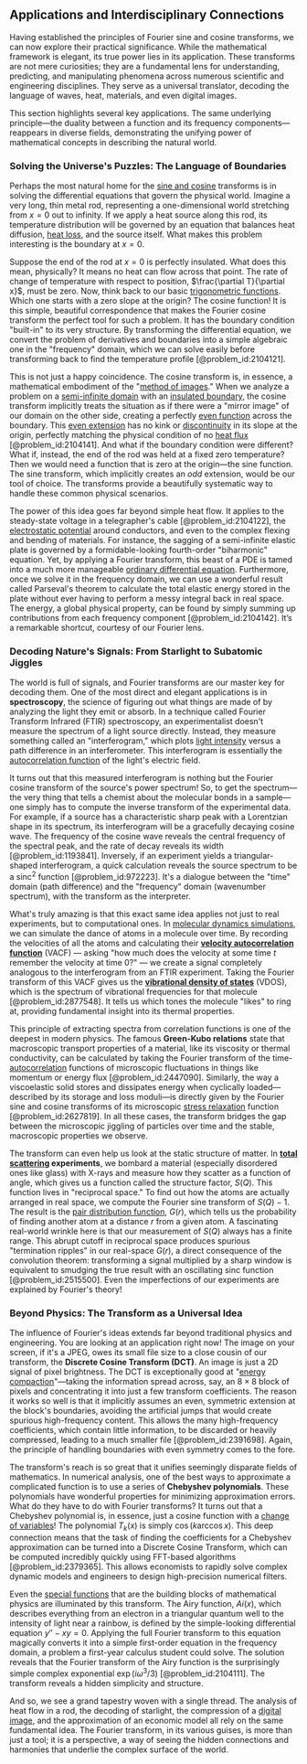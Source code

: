 ## Applications and Interdisciplinary Connections

Having established the principles of Fourier sine and cosine transforms, we can now explore their practical significance. While the mathematical framework is elegant, its true power lies in its application. These transforms are not mere curiosities; they are a fundamental lens for understanding, predicting, and manipulating phenomena across numerous scientific and engineering disciplines. They serve as a universal translator, decoding the language of waves, heat, materials, and even digital images.

This section highlights several key applications. The same underlying principle—the duality between a function and its frequency components—reappears in diverse fields, demonstrating the unifying power of mathematical concepts in describing the natural world.

### Solving the Universe's Puzzles: The Language of Boundaries

Perhaps the most natural home for the [sine and cosine](@article_id:174871) transforms is in solving the differential equations that govern the physical world. Imagine a very long, thin metal rod, representing a one-dimensional world stretching from $x=0$ out to infinity. If we apply a heat source along this rod, its temperature distribution will be governed by an equation that balances heat diffusion, [heat loss](@article_id:165320), and the source itself. What makes this problem interesting is the boundary at $x=0$.

Suppose the end of the rod at $x=0$ is perfectly insulated. What does this mean, physically? It means no heat can flow across that point. The rate of change of temperature with respect to position, $\frac{\partial T}{\partial x}$, must be zero. Now, think back to our basic [trigonometric functions](@article_id:178424). Which one starts with a zero slope at the origin? The cosine function! It is this simple, beautiful correspondence that makes the Fourier cosine transform the perfect tool for such a problem. It has the boundary condition "built-in" to its very structure. By transforming the differential equation, we convert the problem of derivatives and boundaries into a simple algebraic one in the "frequency" domain, which we can solve easily before transforming back to find the temperature profile [@problem_id:2104121].

This is not just a happy coincidence. The cosine transform is, in essence, a mathematical embodiment of the "[method of images](@article_id:135741)." When we analyze a problem on a [semi-infinite domain](@article_id:174822) with an [insulated boundary](@article_id:162230), the cosine transform implicitly treats the situation as if there were a "mirror image" of our domain on the other side, creating a perfectly [even function](@article_id:164308) across the boundary. This [even extension](@article_id:172268) has no kink or [discontinuity](@article_id:143614) in its slope at the origin, perfectly matching the physical condition of no [heat flux](@article_id:137977) [@problem_id:2104141]. And what if the boundary condition were different? What if, instead, the end of the rod was held at a fixed zero temperature? Then we would need a function that is zero at the origin—the sine function. The sine transform, which implicitly creates an *odd* extension, would be our tool of choice. The transforms provide a beautifully systematic way to handle these common physical scenarios.

The power of this idea goes far beyond simple heat flow. It applies to the steady-state voltage in a telegrapher's cable [@problem_id:2104122], the [electrostatic potential](@article_id:139819) around conductors, and even to the complex flexing and bending of materials. For instance, the sagging of a semi-infinite elastic plate is governed by a formidable-looking fourth-order "biharmonic" equation. Yet, by applying a Fourier transform, this beast of a PDE is tamed into a much more manageable [ordinary differential equation](@article_id:168127). Furthermore, once we solve it in the frequency domain, we can use a wonderful result called Parseval's theorem to calculate the total elastic energy stored in the plate without ever having to perform a messy integral back in real space. The energy, a global physical property, can be found by simply summing up contributions from each frequency component [@problem_id:2104142]. It’s a remarkable shortcut, courtesy of our Fourier lens.

### Decoding Nature's Signals: From Starlight to Subatomic Jiggles

The world is full of signals, and Fourier transforms are our master key for decoding them. One of the most direct and elegant applications is in **spectroscopy**, the science of figuring out what things are made of by analyzing the light they emit or absorb. In a technique called Fourier Transform Infrared (FTIR) spectroscopy, an experimentalist doesn't measure the spectrum of a light source directly. Instead, they measure something called an "interferogram," which plots [light intensity](@article_id:176600) versus a path difference in an interferometer. This interferogram is essentially the [autocorrelation function](@article_id:137833) of the light's electric field.

It turns out that this measured interferogram is nothing but the Fourier cosine transform of the source's power spectrum! So, to get the spectrum—the very thing that tells a chemist about the molecular bonds in a sample—one simply has to compute the inverse transform of the experimental data. For example, if a source has a characteristic sharp peak with a Lorentzian shape in its spectrum, its interferogram will be a gracefully decaying cosine wave. The frequency of the cosine wave reveals the central frequency of the spectral peak, and the rate of decay reveals its width [@problem_id:1193841]. Inversely, if an experiment yields a triangular-shaped interferogram, a quick calculation reveals the source spectrum to be a $\text{sinc}^2$ function [@problem_id:972223]. It's a dialogue between the "time" domain (path difference) and the "frequency" domain (wavenumber spectrum), with the transform as the interpreter.

What's truly amazing is that this exact same idea applies not just to real experiments, but to computational ones. In [molecular dynamics simulations](@article_id:160243), we can simulate the dance of atoms in a molecule over time. By recording the velocities of all the atoms and calculating their **[velocity autocorrelation function](@article_id:141927)** (VACF) — asking "how much does the velocity at some time $t$ remember the velocity at time $0$?" — we create a signal completely analogous to the interferogram from an FTIR experiment. Taking the Fourier transform of this VACF gives us the **[vibrational density of states](@article_id:142497)** (VDOS), which is the spectrum of vibrational frequencies for that molecule [@problem_id:2877548]. It tells us which tones the molecule "likes" to ring at, providing fundamental insight into its thermal properties.

This principle of extracting spectra from correlation functions is one of the deepest in modern physics. The famous **Green-Kubo relations** state that macroscopic transport properties of a material, like its viscosity or thermal conductivity, can be calculated by taking the Fourier transform of the time-[autocorrelation](@article_id:138497) functions of microscopic fluctuations in things like momentum or energy flux [@problem_id:2447090]. Similarly, the way a viscoelastic solid stores and dissipates energy when cyclically loaded—described by its storage and loss moduli—is directly given by the Fourier sine and cosine transforms of its microscopic [stress relaxation](@article_id:159411) function [@problem_id:2627819]. In all these cases, the transform bridges the gap between the microscopic jiggling of particles over time and the stable, macroscopic properties we observe.

The transform can even help us look at the static structure of matter. In **[total scattering](@article_id:158728) experiments**, we bombard a material (especially disordered ones like glass) with X-rays and measure how they scatter as a function of angle, which gives us a function called the structure factor, $S(Q)$. This function lives in "reciprocal space." To find out how the atoms are actually arranged in real space, we compute the Fourier sine transform of $S(Q)-1$. The result is the [pair distribution function](@article_id:144947), $G(r)$, which tells us the probability of finding another atom at a distance $r$ from a given atom. A fascinating real-world wrinkle here is that our measurement of $S(Q)$ always has a finite range. This abrupt cutoff in reciprocal space produces spurious "termination ripples" in our real-space $G(r)$, a direct consequence of the convolution theorem: transforming a signal multiplied by a sharp window is equivalent to smudging the true result with an oscillating $\text{sinc}$ function [@problem_id:2515500]. Even the imperfections of our experiments are explained by Fourier's theory!

### Beyond Physics: The Transform as a Universal Idea

The influence of Fourier's ideas extends far beyond traditional physics and engineering. You are looking at an application right now! The image on your screen, if it's a JPEG, owes its small file size to a close cousin of our transform, the **Discrete Cosine Transform (DCT)**. An image is just a 2D signal of pixel brightness. The DCT is exceptionally good at "[energy compaction](@article_id:203127)"—taking the information spread across, say, an $8 \times 8$ block of pixels and concentrating it into just a few transform coefficients. The reason it works so well is that it implicitly assumes an even, symmetric extension at the block's boundaries, avoiding the artificial jumps that would create spurious high-frequency content. This allows the many high-frequency coefficients, which contain little information, to be discarded or heavily compressed, leading to a much smaller file [@problem_id:2391698]. Again, the principle of handling boundaries with even symmetry comes to the fore.

The transform's reach is so great that it unifies seemingly disparate fields of mathematics. In numerical analysis, one of the best ways to approximate a complicated function is to use a series of **Chebyshev polynomials**. These polynomials have wonderful properties for minimizing approximation errors. What do they have to do with Fourier transforms? It turns out that a Chebyshev polynomial is, in essence, just a cosine function with a [change of variables](@article_id:140892)! The polynomial $T_k(x)$ is simply $\cos(k \arccos x)$. This deep connection means that the task of finding the coefficients for a Chebyshev approximation can be turned into a Discrete Cosine Transform, which can be computed incredibly quickly using FFT-based algorithms [@problem_id:2379365]. This allows economists to rapidly solve complex dynamic models and engineers to design high-precision numerical filters.

Even the [special functions](@article_id:142740) that are the building blocks of mathematical physics are illuminated by this transform. The Airy function, $Ai(x)$, which describes everything from an electron in a triangular quantum well to the intensity of light near a rainbow, is defined by the simple-looking differential equation $y'' - xy = 0$. Applying the full Fourier transform to this equation magically converts it into a simple first-order equation in the frequency domain, a problem a first-year calculus student could solve. The solution reveals that the Fourier transform of the Airy function is the surprisingly simple complex exponential $\exp(i\omega^3/3)$ [@problem_id:2104111]. The transform reveals a hidden simplicity and structure.

And so, we see a grand tapestry woven with a single thread. The analysis of heat flow in a rod, the decoding of starlight, the compression of a [digital image](@article_id:274783), and the approximation of an economic model all rely on the same fundamental idea. The Fourier transform, in its various guises, is more than just a tool; it is a perspective, a way of seeing the hidden connections and harmonies that underlie the complex surface of the world.